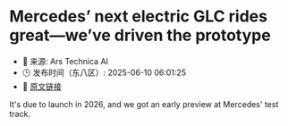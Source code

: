 # Mercedes’ next electric GLC rides great—we’ve driven the prototype
- 📅 来源: Ars Technica AI
- 🕒 发布时间（东八区）: 2025-06-10 06:01:25
- 🔗 [原文链接](https://arstechnica.com/cars/2025/06/mercedes-next-electric-glc-rides-great-weve-driven-the-prototype/)

It's due to launch in 2026, and we got an early preview at Mercedes' test track.